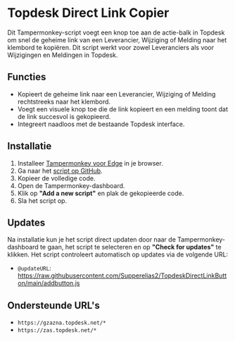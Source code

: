 
# Topdesk Direct Link Copier

Dit Tampermonkey-script voegt een knop toe aan de actie-balk in Topdesk om snel de geheime link van een Leverancier, Wijziging of Melding naar het klembord te kopiëren. Dit script werkt voor zowel Leveranciers als voor Wijzigingen en Meldingen in Topdesk.

## Functies
- Kopieert de geheime link naar een Leverancier, Wijziging of Melding rechtstreeks naar het klembord.
- Voegt een visuele knop toe die de link kopieert en een melding toont dat de link succesvol is gekopieerd.
- Integreert naadloos met de bestaande Topdesk interface.

## Installatie

1. Installeer [Tampermonkey voor Edge](https://microsoftedge.microsoft.com/addons/detail/tampermonkey/iikmkjmpaadaobahmlepeloendndfphd) in je browser.
2. Ga naar het [script op GitHub](https://raw.githubusercontent.com/Supperelias2/TopdeskDirectLinkButton/main/addbutton.js).
3. Kopieer de volledige code.
4. Open de Tampermonkey-dashboard.
5. Klik op **"Add a new script"** en plak de gekopieerde code.
6. Sla het script op.

## Updates
Na installatie kun je het script direct updaten door naar de Tampermonkey-dashboard te gaan, het script te selecteren en op **"Check for updates"** te klikken. Het script controleert automatisch op updates via de volgende URL:

- `@updateURL`: https://raw.githubusercontent.com/Supperelias2/TopdeskDirectLinkButton/main/addbutton.js

## Ondersteunde URL's

- `https://gzazna.topdesk.net/*`
- `https://zas.topdesk.net/*`

